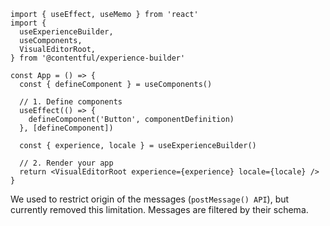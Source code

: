 ```tsx
import { useEffect, useMemo } from 'react'
import {
  useExperienceBuilder,
  useComponents,
  VisualEditorRoot,
} from '@contentful/experience-builder'

const App = () => {
  const { defineComponent } = useComponents()

  // 1. Define components
  useEffect(() => {
    defineComponent('Button', componentDefinition)
  }, [defineComponent])

  const { experience, locale } = useExperienceBuilder()

  // 2. Render your app
  return <VisualEditorRoot experience={experience} locale={locale} />
}
```

We used to restrict origin of the messages (`postMessage() API`), but currently removed this limitation. Messages are filtered by their schema.
